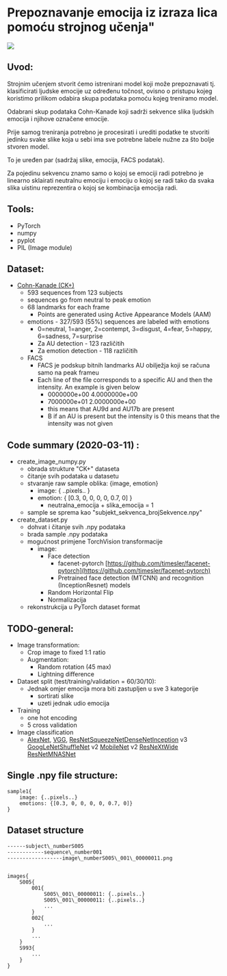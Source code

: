 # Prepoznavanje emocija iz izraza lica pomoću strojnog učenja&quot;


![](https://www.researchgate.net/profile/Kevin_Bailly/publication/301830237/figure/fig4/AS:613889410605070@1523374049786/Examples-of-images-extracted-from-the-CK-dataset-DISFA-Dataset-The-Denver-Intensity-of.png)


## Uvod:

Strojnim učenjem stvorit ćemo istrenirani model koji može prepoznavati tj. klasificirati ljudske emocije uz određenu točnost, ovisno o pristupu kojeg koristimo prilikom odabira skupa podataka pomoću kojeg treniramo model.

Odabrani skup podataka Cohn-Kanade koji sadrži sekvence slika ljudskih emocija i njihove označene emocije.

Prije samog treniranja potrebno je procesirati i urediti podatke te stvoriti jedinku svake slike koja u sebi ima sve potrebne labele nužne za što bolje stvoren model.

To je uređen par (sadržaj slike, emocija, FACS podatak).

Za pojedinu sekvencu znamo samo o kojoj se emociji radi potrebno je linearno sklairati neutralnu emociju i emociju o kojoj se radi tako da svaka slika uistinu reprezentira o kojoj se kombinacija emocija radi.

## Tools:

- PyTorch
- numpy
- pyplot
- PIL (Image module)

## Dataset:

- [Cohn-Kanade (CK+)](http://www.consortium.ri.cmu.edu/ckagree/)
  - 593 sequences from 123 subjects 
  - sequences go from neutral to peak emotion
  - 68 landmarks for each frame
    - Points are generated using Active Appearance Models (AAM)
  - emotions - 327/593 (55%) sequences are labeled with emotions
    - 0=neutral, 1=anger, 2=contempt, 3=disgust, 4=fear, 5=happy, 6=sadness, 7=surprise
    - Za AU detection - 123 različitih
    - Za emotion detection - 118 različitih
  - FACS
    - FACS je podskup bitnih landmarks AU obilježja koji se računa samo na peak frameu
    - Each line of the file corresponds to a specific AU and then the intensity. An example is given below
      - 0000000e+00   4.0000000e+00
      - 7000000e+01   2.0000000e+00
      - this means that AU9d and AU17b are present
      - B if an AU is present but the intensity is 0 this means that the intensity was not given

## Code summary (2020-03-11) :

- create\_image\_numpy.py
  - obrada strukture &quot;CK+&quot; dataseta
  - čitanje svih podataka u datasetu
  - stvaranje raw sample oblika: {image, emotion}
    - image: { ..pixels.. }
    - emotion: { [0.3, 0, 0, 0, 0, 0.7, 0] }
      - neutralna\_emocija + slika\_emocija = 1
  - sample se sprema kao &quot;subjekt\_sekvenca\_brojSekvence.npy&quot;
- create\_dataset.py
  - dohvat i čitanje svih .npy podataka
  - brada sample .npy podataka
  - mogućnost primjene TorchVision transformacije
    - image:
      - Face detection
        - facenet-pytorch [https://github.com/timesler/facenet-pytorch](https://github.com/timesler/facenet-pytorch)
        - Pretrained face detection (MTCNN) and recognition (InceptionResnet) models
      - Random Horizontal Flip
      - Normalizacija
  - rekonstrukcija u PyTorch dataset format

## TODO-general:

- Image transformation:
  - Crop image to fixed 1:1 ratio
  - Augmentation:
    - Random rotation (45 max)
    - Lightning difference
- Dataset split (test/training/validation = 60/30/10):
  - Jednak omjer emocija mora biti zastupljen u sve 3 kategorije
    - sortirati slike
    - uzeti jednak udio emocija
- Training
  - one hot encoding
  - 5 cross validation
- Image classification
  - [AlexNet](https://arxiv.org/abs/1404.5997), [VGG](https://arxiv.org/abs/1409.1556), [ResNet](https://arxiv.org/abs/1512.03385)[SqueezeNet](https://arxiv.org/abs/1602.07360)[DenseNet](https://arxiv.org/abs/1608.06993)[Inception](https://arxiv.org/abs/1512.00567) v3 [GoogLeNet](https://arxiv.org/abs/1409.4842)[ShuffleNet](https://arxiv.org/abs/1807.11164) v2 [MobileNet](https://arxiv.org/abs/1801.04381) v2 [ResNeXt](https://arxiv.org/abs/1611.05431)[Wide ResNet](https://pytorch.org/docs/stable/torchvision/models.html#wide-resnet)[MNASNet](https://arxiv.org/abs/1807.11626)


## Single .npy file structure:
```
sample1{
    image: {..pixels..}
    emotions: {[0.3, 0, 0, 0, 0, 0.7, 0]}
}
```
## Dataset structure

```
------subject\_numberS005
------------sequence\_number001
------------------image\_numberS005\_001\_00000011.png


images{
    S005{
        001{
            S005\_001\_00000011: {..pixels..}
            S005\_001\_00000011: {..pixels..}
            ...
        }
        002{
            ...
        }
        ...
    }
    S993{
        ...
    }
}
```